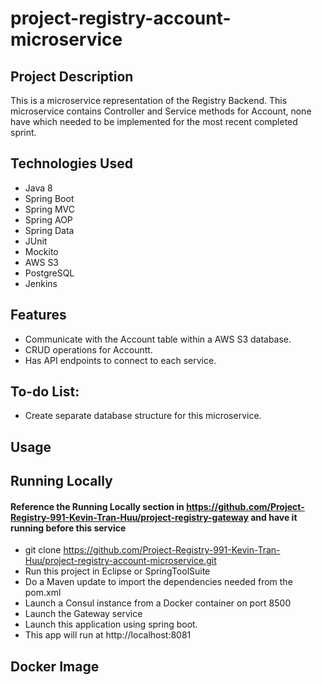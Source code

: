 # project-registry-account-microservice
## Project Description
This is a microservice representation of the Registry Backend. This microservice contains Controller and Service methods for Account, none have which needed to be implemented for the most recent completed sprint.

## Technologies Used
* Java 8
* Spring Boot
* Spring MVC
* Spring AOP
* Spring Data
* JUnit
* Mockito
* AWS S3
* PostgreSQL
* Jenkins

## Features
* Communicate with the Account table within a AWS S3 database.
* CRUD operations for Accountt.
* Has API endpoints to connect to each service.

## To-do List:
* Create separate database structure for this microservice.

## Usage

## Running Locally
#### Reference the **Running Locally** section in https://github.com/Project-Registry-991-Kevin-Tran-Huu/project-registry-gateway and have it running before this service
* git clone https://github.com/Project-Registry-991-Kevin-Tran-Huu/project-registry-account-microservice.git
* Run this project in Eclipse or SpringToolSuite
* Do a Maven update to import the dependencies needed from the pom.xml
* Launch a Consul instance from a Docker container on port 8500
* Launch the Gateway service
* Launch this application using spring boot.
* This app will run at http://localhost:8081

## Docker Image
